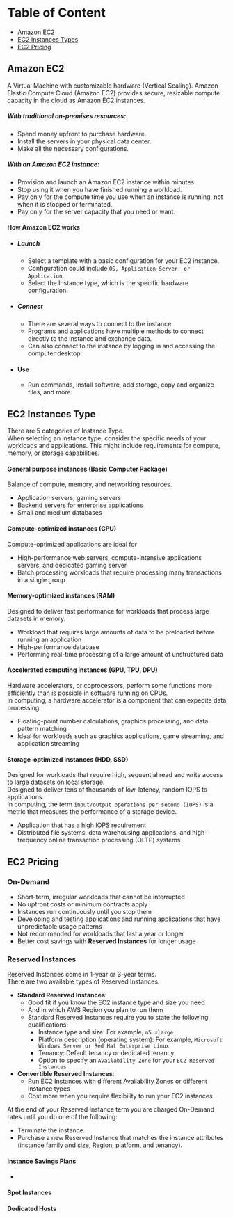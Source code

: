 # Table of Content

-   [Amazon EC2](#amazon-ec2)
-   [EC2 Instances Types](#ec2-instances-type)
-   [EC2 Pricing](#ec2-pricing)

## Amazon EC2

A Virtual Machine with customizable hardware (Vertical Scaling).
Amazon Elastic Compute Cloud (Amazon EC2) provides secure, resizable compute capacity in the cloud as Amazon EC2 instances.

##### With traditional on-premises resources:

-   Spend money upfront to purchase hardware.
-   Install the servers in your physical data center.
-   Make all the necessary configurations.

##### With an Amazon EC2 instance:

-   Provision and launch an Amazon EC2 instance within minutes.
-   Stop using it when you have finished running a workload.
-   Pay only for the compute time you use when an instance is running, not when it is stopped or terminated.
-   Pay only for the server capacity that you need or want.

#### How Amazon EC2 works

-   ##### Launch
    -   Select a template with a basic configuration for your EC2 instance.
    -   Configuration could include `OS, Application Server, or Application`.
    -   Select the Instance type, which is the specific hardware configuration.
-   ##### Connect
    -   There are several ways to connect to the instance.
    -   Programs and applications have multiple methods to connect directly to the instance and exchange data.
    -   Can also connect to the instance by logging in and accessing the computer desktop.
-   #### Use
    -   Run commands, install software, add storage, copy and organize files, and more.

## EC2 Instances Type

There are 5 categories of Instance Type.  
When selecting an instance type, consider the specific needs of your workloads and applications. This might include requirements for compute, memory, or storage capabilities.

#### General purpose instances (Basic Computer Package)

Balance of compute, memory, and networking resources.

-   Application servers, gaming servers
-   Backend servers for enterprise applications
-   Small and medium databases

#### Compute-optimized instances (CPU)

Compute-optimized applications are ideal for

-   High-performance web servers, compute-intensive applications servers, and dedicated gaming server
-   Batch processing workloads that require processing many transactions in a single group

#### Memory-optimized instances (RAM)

Designed to deliver fast performance for workloads that process large datasets in memory.

-   Workload that requires large amounts of data to be preloaded before running an application
-   High-performance database
-   Performing real-time processing of a large amount of unstructured data

#### Accelerated computing instances (GPU, TPU, DPU)

Hardware accelerators, or coprocessors, perform some functions more efficiently than is possible in software running on CPUs.  
In computing, a hardware accelerator is a component that can expedite data processing.

-   Floating-point number calculations, graphics processing, and data pattern matching
-   Ideal for workloads such as graphics applications, game streaming, and application streaming

#### Storage-optimized instances (HDD, SSD)

Designed for workloads that require high, sequential read and write access to large datasets on local storage.  
Designed to deliver tens of thousands of low-latency, random IOPS to applications.  
In computing, the term `input/output operations per second (IOPS)` is a metric that measures the performance of a storage device.

-   Application that has a high IOPS requirement
-   Distributed file systems, data warehousing applications, and high-frequency online transaction processing (OLTP) systems

## EC2 Pricing

### On-Demand
- Short-term, irregular workloads that cannot be interrupted
- No upfront costs or minimum contracts apply
- Instances run continuously until you stop them
- Developing and testing applications and running applications that have unpredictable usage patterns
- Not recommended for workloads that last a year or longer
- Better cost savings with **Reserved Instances** for longer usage

### Reserved Instances
Reserved Instances come in 1-year or 3-year terms.  
There are two available types of Reserved Instances:
- **Standard Reserved Instances**:
    - Good fit if you know the EC2 instance type and size you need
    - And in which AWS Region you plan to run them
    - Standard Reserved Instances require you to state the following qualifications:
        - Instance type and size: For example, `m5.xlarge`
        - Platform description (operating system): For example, `Microsoft Windows Server or Red Hat Enterprise Linux`
        - Tenancy: Default tenancy or dedicated tenancy
        - Option to specify an `Availability Zone` for your `EC2 Reserved Instances`
- **Convertible Reserved Instances**:
    - Run EC2 Instances with different Availability Zones or different instance types
    - Cost more when you require flexibility to run your EC2 instances

At the end of your Reserved Instance term you are charged On-Demand rates until you do one of the following:

- Terminate the instance.
- Purchase a new Reserved Instance that matches the instance attributes (instance family and size, Region, platform, and tenancy).

#### Instance Savings Plans
- 

#### Spot Instances

#### Dedicated Hosts
